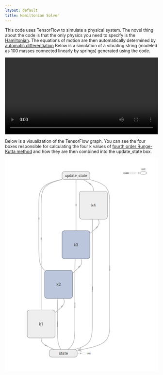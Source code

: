 ```yaml
---
layout: default
title: Hamiltonian Solver
---
```


This code uses TensorFlow to simulate a physical system.  The novel thing about the code is that the only physics you need to specify is the [Hamiltonian][hamiltonian-wiki].  The equations of motion are then automatically determined by [automatic differentiation][autodiff-wiki]  Below is a simulation of a vibrating string (modeled as 100 masses connected linearly by springs) generated using the code.

<div class="myvideo">
   <video  style="display:block; width:100%; height:auto;" autoplay controls loop="loop">
       <source src="im.mp4" type="video/mp4" />
   </video>
</div>

Below is a visualization of the TensorFlow graph.  You can see the four boxes responsible for calculating the four k values of [fourth order Runge-Kutta method][rk4-wiki] and how they are then combined into the update_state box.

![TensorFlow Graph](graph.png)

[hamiltonian-wiki]: https://en.wikipedia.org/wiki/Hamiltonian_mechanics
[autodiff-wiki]: https://en.wikipedia.org/wiki/Automatic_differentiation
[rk4-wiki]: https://en.wikipedia.org/wiki/Runge%E2%80%93Kutta_methods
